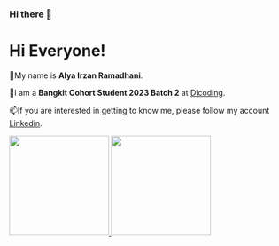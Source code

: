 ### Hi there 👋

<!--
**alyairzanr/alyairzanr** is a ✨ _special_ ✨ repository because its `README.md` (this file) appears on your GitHub profile.

Here are some ideas to get you started:

- 🔭 I’m currently working on ...
- 🌱 I’m currently learning ...
- 👯 I’m looking to collaborate on ...
- 🤔 I’m looking for help with ...
- 💬 Ask me about ...
- 📫 How to reach me: ...
- 😄 Pronouns: ...
- ⚡ Fun fact: ...
-->


# Hi Everyone! 

🌱My name is **Alya Irzan Ramadhani**.

🔭I am a **Bangkit Cohort Student 2023 Batch 2** at [Dicoding](https://www.dicoding.com/).

📫If you are interested in getting to know me, please follow my account [Linkedin](https://www.linkedin.com/in/alya-irzan-ramadhani/).

<p align="left">
<a href="https://github.com/alyairzanr">
  <img height="180em" src="https://github-readme-stats-eight-theta.vercel.app/api?username=alyairzanr&show_icons=true&theme=algolia&include_all_commits=true&count_private=true"/>
  <img height="180em" src="https://github-readme-stats-eight-theta.vercel.app/api/top-langs/?username=alyairzanr&layout=compact&langs_count=8&theme=algolia"/>
</a>
</p>

